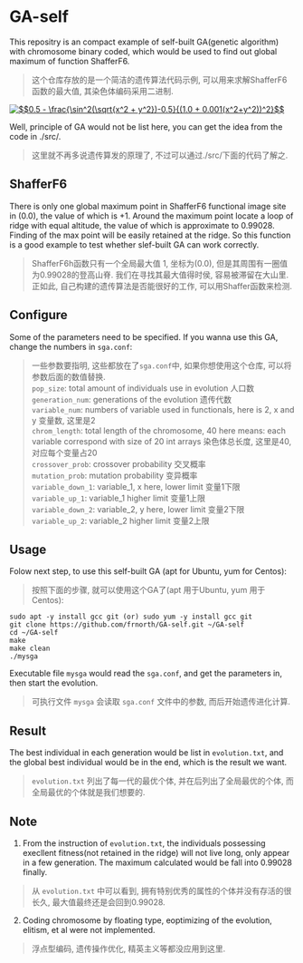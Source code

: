 # GA-self

This repositry is an compact example of self-built GA(genetic algorithm) with chromosome binary coded, which would be used to find out global maximum of function ShafferF6.  
> 这个仓库存放的是一个简洁的遗传算法代码示例, 可以用来求解ShafferF6函数的最大值, 其染色体编码采用二进制.  

<a href="https://www.codecogs.com/eqnedit.php?latex=$$0.5&space;-&space;\frac{\sin^2(\sqrt{x^2&space;&plus;&space;y^2})-0.5}{(1.0&space;&plus;&space;0.001(x^2&plus;y^2))^2}$$" target="_blank"><img src="https://latex.codecogs.com/gif.latex?$$0.5&space;-&space;\frac{\sin^2(\sqrt{x^2&space;&plus;&space;y^2})-0.5}{(1.0&space;&plus;&space;0.001(x^2&plus;y^2))^2}$$" title="$$0.5 - \frac{\sin^2(\sqrt{x^2 + y^2})-0.5}{(1.0 + 0.001(x^2+y^2))^2}$$" /></a>

Well, principle of GA would not be list here, you can get the idea from the code in ./src/.  
> 这里就不再多说遗传算发的原理了, 不过可以通过./src/下面的代码了解之.  

## ShafferF6
There is only one global maximum point in ShafferF6 functional image site in (0.0), the value of which is +1. Around the maximum point locate a loop of ridge with equal altitude, the value of which is approximate to 0.99028. Finding of the max point will be easily retained at the ridge. So this function is a good example to test whether slef-built GA can work correctly.  
> ShafferF6h函数只有一个全局最大值 1, 坐标为(0.0), 但是其周围有一圈值为0.99028的登高山脊. 我们在寻找其最大值得时侯, 容易被滞留在大山里. 正如此, 自己构建的遗传算法是否能很好的工作, 可以用Shaffer函数来检测.  

## Configure
Some of the parameters need to be specified. If you wanna use this GA, change the numbers in ```sga.conf```:  
> 一些参数要指明, 这些都放在了```sga.conf```中, 如果你想使用这个仓库, 可以将参数后面的数值替换.  
```pop_size```:			total amount of individuals use in evolution 人口数  
```generation_num```:	generations of the evolution 遗传代数  
```variable_num```:		numbers of variable used in functionals, here is 2, x and y 变量数, 这里是2  
```chrom_length```:		total length of the chromosome, 40 here means: each variable correspond with size of 20 int arrays 染色体总长度, 这里是40, 对应每个变量占20  
```crossover_prob```:	crossover probability 交叉概率  
```mutation_prob```:	mutation probability 变异概率  
```variable_down_1```:	variable\_1, x here, lower limit 变量1下限  
```variable_up_1```:	variable\_1 higher limit 变量1上限  
```variable_down_2```:	variable\_2, y here, lower limit 变量2下限  
```variable_up_2```:	variable\_2 higher limit 变量2上限  

## Usage
Folow next step, to use this self-built GA (apt for Ubuntu, yum for Centos):  
> 按照下面的步骤, 就可以使用这个GA了(apt 用于Ubuntu, yum 用于Centos):  
```
sudo apt -y install gcc git (or) sudo yum -y install gcc git
git clone https://github.com/frnorth/GA-self.git ~/GA-self
cd ~/GA-self
make
make clean
./mysga
```
Executable file ```mysga``` would read the ```sga.conf```, and get the parameters in, then start the evolution.  
> 可执行文件 ```mysga``` 会读取 ```sga.conf``` 文件中的参数, 而后开始遗传进化计算.  

## Result
The best individual in each generation would be list in ```evolution.txt```, and the global best individual would be in the end, which is the result we want.  
> ```evolution.txt``` 列出了每一代的最优个体, 并在后列出了全局最优的个体, 而全局最优的个体就是我们想要的.  

## Note
1. From the instruction of ```evolution.txt```, the individuals possessing execllent fitness(not retained in the ridge) will not live long, only appear in a few generation. The maximum calculated would be fall into 0.99028 finally.  
> 从 ```evolution.txt``` 中可以看到, 拥有特别优秀的属性的个体并没有存活的很长久, 最大值最终还是会回到0.99028.  
2. Coding chromosome by floating type, eoptimizing of the evolution, elitism, et al were not implemented.  
> 浮点型编码, 遗传操作优化, 精英主义等都没应用到这里.  
